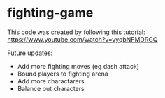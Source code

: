 # fighting-game
This code was created by following this tutorial:
https://www.youtube.com/watch?v=vyqbNFMDRGQ

Future updates:
* Add more fighting moves (eg dash attack)
* Bound players to fighting arena
* Add more charactarers
* Balance out characters

